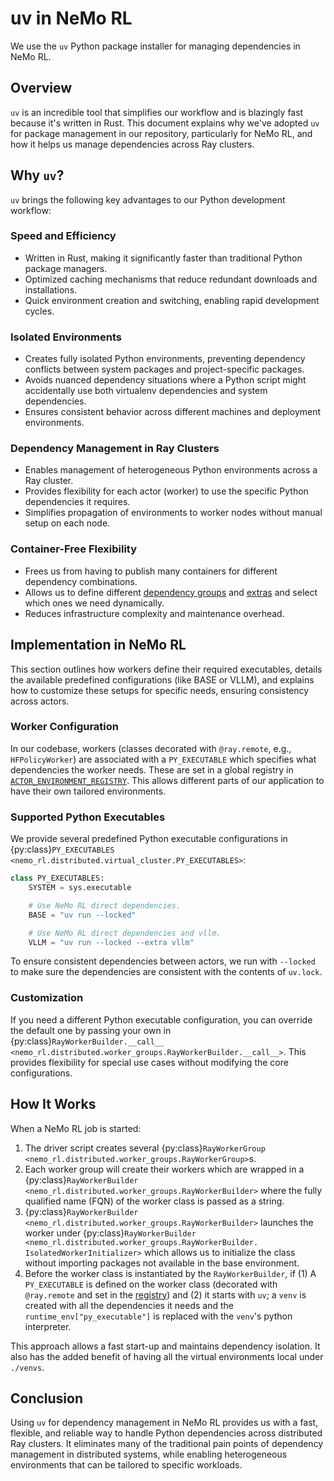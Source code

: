 # uv in NeMo RL

We use the `uv` Python package installer for managing dependencies in NeMo RL.

## Overview

`uv` is an incredible tool that simplifies our workflow and is blazingly fast because it's written in Rust. This document explains why we've adopted `uv` for package management in our repository, particularly for NeMo RL, and how it helps us manage dependencies across Ray clusters.

## Why `uv`?

`uv` brings the following key advantages to our Python development workflow:

### Speed and Efficiency

- Written in Rust, making it significantly faster than traditional Python package managers.
- Optimized caching mechanisms that reduce redundant downloads and installations.
- Quick environment creation and switching, enabling rapid development cycles.

### Isolated Environments

- Creates fully isolated Python environments, preventing dependency conflicts between system packages and project-specific packages.
- Avoids nuanced dependency situations where a Python script might accidentally use both virtualenv dependencies and system dependencies.
- Ensures consistent behavior across different machines and deployment environments.

### Dependency Management in Ray Clusters

- Enables management of heterogeneous Python environments across a Ray cluster.
- Provides flexibility for each actor (worker) to use the specific Python dependencies it requires.
- Simplifies propagation of environments to worker nodes without manual setup on each node.

### Container-Free Flexibility

- Frees us from having to publish many containers for different dependency combinations.
- Allows us to define different [dependency groups](https://docs.astral.sh/uv/concepts/projects/dependencies/#dependency-groups) and [extras](https://docs.astral.sh/uv/concepts/projects/dependencies/#optional-dependencies) and select which ones we need dynamically.
- Reduces infrastructure complexity and maintenance overhead.

## Implementation in NeMo RL

This section outlines how workers define their required executables, details the available predefined configurations (like BASE or VLLM), and explains how to customize these setups for specific needs, ensuring consistency across actors.

### Worker Configuration

In our codebase, workers (classes decorated with `@ray.remote`, e.g., `HFPolicyWorker`) are associated with a `PY_EXECUTABLE` which specifies what dependencies the worker needs. These are set in a global registry in [`ACTOR_ENVIRONMENT_REGISTRY`](../../nemo_rl/distributed/ray_actor_environment_registry.py). This allows different parts of our application to have their own tailored environments.

### Supported Python Executables

We provide several predefined Python executable configurations in {py:class}`PY_EXECUTABLES <nemo_rl.distributed.virtual_cluster.PY_EXECUTABLES>`:

```python
class PY_EXECUTABLES:
    SYSTEM = sys.executable

    # Use NeMo RL direct dependencies.
    BASE = "uv run --locked"

    # Use NeMo RL direct dependencies and vllm.
    VLLM = "uv run --locked --extra vllm"
```

To ensure consistent dependencies between actors, we run with `--locked` to make sure the dependencies are consistent with the contents of `uv.lock`.

### Customization

If you need a different Python executable configuration, you can override the default one by passing your own in {py:class}`RayWorkerBuilder.__call__ <nemo_rl.distributed.worker_groups.RayWorkerBuilder.__call__>`. This provides flexibility for special use cases without modifying the core configurations.

## How It Works

When a NeMo RL job is started:

1. The driver script creates several {py:class}`RayWorkerGroup <nemo_rl.distributed.worker_groups.RayWorkerGroup>`s.
2. Each worker group will create their workers which are wrapped in a {py:class}`RayWorkerBuilder <nemo_rl.distributed.worker_groups.RayWorkerBuilder>` where the fully qualified name (FQN) of the worker class is passed as a string.
3. {py:class}`RayWorkerBuilder <nemo_rl.distributed.worker_groups.RayWorkerBuilder>` launches the worker under {py:class}`RayWorkerBuilder <nemo_rl.distributed.worker_groups.RayWorkerBuilder. IsolatedWorkerInitializer>` which allows us to initialize the class without importing packages not available in the base environment.
3. Before the worker class is instantiated by the `RayWorkerBuilder`, if (1) A `PY_EXECUTABLE` is defined on the worker class (decorated with `@ray.remote` and set in the [registry](../../nemo_rl/distributed/ray_actor_environment_registry.py)) and (2) it starts with `uv`; a `venv` is created with all the dependencies it needs and the `runtime_env["py_executable"]` is replaced with the `venv`'s python interpreter.

This approach allows a fast start-up and maintains dependency isolation. It also has the added benefit of having all the virtual environments local under `./venvs`.

## Conclusion

Using `uv` for dependency management in NeMo RL provides us with a fast, flexible, and reliable way to handle Python dependencies across distributed Ray clusters. It eliminates many of the traditional pain points of dependency management in distributed systems, while enabling heterogeneous environments that can be tailored to specific workloads.
